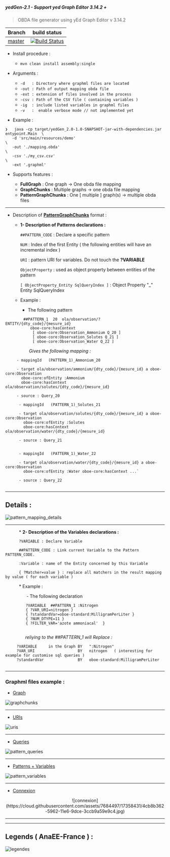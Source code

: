 <h5>yedGen-2.1 - Support yed Graph Editor 3.14.2 +</h5>

 > OBDA file generator using yEd Graph Editor v 3.14.2

| Branch    | build status  |
|-----------|---------------|
| [master](https://github.com/rac021/yedGen/tree/master)  |[![Build Status](https://travis-ci.org/ontop/ontop.svg?branch=master)](https://travis-ci.org/rac021/yedGen)|

- Install procedure :

   - ` mvn clean install assembly:single `

- Arguments :
 
   - `-d   : Directory where graphml files are located `
   - `-out : Path of output mapping obda file `
   - `-ext : extension of files involved in the process `
   - `-csv : Path of the CSV file ( containing variables )`
   - `-ig  : include listed variables in graphml files`
   - `-v   :  enable verbose mode // not implemented yet`   
   

- Example :

```
❯   java -cp target/yedGen_2.0-1.0-SNAPSHOT-jar-with-dependencies.jar entypoint.Main  \
   -d 'src/main/resources/demo'                                                       \
   -out './mapping.obda'                                                              \
   -csv './my_csv.csv'                                                                \
   -ext '.graphml'
```

- Supports features :

   - **FullGraph** : One graph -> One obda file mapping
   - **GraphChunks** : Multiple graphs -> one obda file mapping
   - **PatternGraphChunks** : One [ multiple ] graph(s) -> multiple obda files
 
----------------------------------------------------------------------------------

- Description of [**PatternGraphChunks**]( https://github.com/rac021/yedGen/blob/master/README.md#graphml-files-example-) format :

   *  **1- Description of Patterns declarations :**
   
      `##PATTERN_CODE` : Declare a specific pattern

      `NUM` : Index of the first Entity ( the following entities will have an incremental index )
      
      `URI` : pattern URI for variables. Do not touch the **?VARIABLE**
      
      `ObjectProperty` : used as object property between entities of the pattern
      
      `[ ObjectProperty_Entity SqlQueryIndex ]` : Object Property "_" Entity SqlQueryIndex

   * Example :

      - The following pattern 
   
```
        ##PATTERN_1  20  ola/observation/?ENTITY/{dty_code}/{mesure_id} 
           oboe-core:hasContext 
            [ oboe-core:Observation_Ammonium Q_20 ] 
            [ oboe-core:Observation_Solutes Q_21 ] 
            [ oboe-core:Observation_Water Q_22 ]

```  

 &nbsp;&nbsp;&nbsp;&nbsp;&nbsp;&nbsp;&nbsp;&nbsp;
 &nbsp;&nbsp;&nbsp;&nbsp;&nbsp;&nbsp;&nbsp;&nbsp;&nbsp;
 *Gives the following mapping :*
         
 
 ```
      - mappingId	(PATTERN_1)_Ammonium_20
      
      - target ola/observation/ammonium/{dty_code}/{mesure_id} a oboe-core:Observation 
        oboe-core:ofEntity :Ammonium 
        oboe-core:hasContext ola/observation/solutes/{dty_code}/{mesure_id}
      
      - source : Query_20
```  

```  
      - mappingId	(PATTERN_1)_Solutes_21
      
      - target ola/observation/solutes/{dty_code}/{mesure_id} a oboe-core:Observation
        oboe-core:ofEntity :Solutes 
        oboe-core:hasContext ola/observation/water/{dty_code}/{mesure_id}
      
      - source : Query_21
   
```

```  
      - mappingId	(PATTERN_1)_Water_22
      
      - target ola/observation/water/{dty_code}/{mesure_id} a oboe-core:Observation 
        oboe-core:ofEntity :Water oboe-core:hasContext ...`
      
      - source : Query_22
   
```  
   
----------------------------------------------------------------------------------------

## Details : 

![pattern_mapping_details](https://cloud.githubusercontent.com/assets/7684497/19231617/5297477c-8edb-11e6-8216-4508e91044d9.png)

----------------------------------------------------------------------------------------

&nbsp;&nbsp;&nbsp;&nbsp;&nbsp;&nbsp; &nbsp;&nbsp;&nbsp; *  **2- Description of the Variables declarations :**
   
          ?VARIABLE : Declare Variable
   
          ##PATTERN_CODE : Link current Variable to the Pattern PATTERN_CODE.
        
          :Variable : name of the Entity concerned by this Variable
         
          { ?Matcher=value } : replace all matchers in the result mapping by value ( for each variable )
   

   &nbsp;&nbsp;&nbsp;&nbsp;&nbsp;&nbsp;&nbsp;&nbsp;&nbsp;&nbsp; * Example :

   &nbsp;&nbsp;&nbsp;&nbsp;&nbsp;&nbsp;&nbsp;&nbsp;&nbsp;&nbsp;&nbsp;&nbsp;&nbsp;&nbsp;&nbsp;&nbsp; - The following declaration 

```  
         ?VARIABLE  ##PATTERN_1 :Nitrogen 
         { ?VAR_URI=nitrogen } 
         { ?standardVar=oboe-standard:MilligramPerLiter } 
         { ?NUM_DTYPE=11 } 
         { ?FILTER_VAR='azote ammoniacal'  } 
      
```  


 &nbsp;&nbsp;&nbsp;&nbsp;&nbsp;&nbsp;&nbsp;&nbsp;
 &nbsp;&nbsp;&nbsp;&nbsp;&nbsp;&nbsp; *reliying to the ##PATTERN_1 will Replace :*

   ```  
        ?VARIABLE     in the Graph BY   ":Nitrogen"
        ?VAR_URI                   BY   nitrogen   ( interesting for example for customise sql queries )
        ?standardVar               BY   oboe-standard:MilligramPerLiter
    
``` 

----------------------------------------------------------------------------------


### Graphml files example :
 
   - [Graph](https://github.com/rac021/yedGen/blob/master/src/main/resources/ola_mapping/patternGraphChunks/byCategory/physicochimie/physicochimie_sub_01.graphml)

![graphchunks](https://cloud.githubusercontent.com/assets/7684497/17357917/617c5234-595f-11e6-8b72-5f0ee9615828.jpg)

----------------------------------------------------------------------------------

   - [URIs](https://github.com/rac021/yedGen/blob/master/src/main/resources/ola_mapping/patternGraphChunks/byCategory/physicochimie/physicochimie_sub_01.graphml)

![uris](https://cloud.githubusercontent.com/assets/7684497/17358066/27b5ed2a-5960-11e6-887f-3b2cb5641e4f.jpg)

----------------------------------------------------------------------------------

   - [Queries](https://github.com/rac021/yedGen/blob/master/src/main/resources/ola_mapping/patternGraphChunks/byCategory/physicochimie/physicochimie_sub_01.graphml)

![pattern_queries](https://cloud.githubusercontent.com/assets/7684497/17855399/d4be1c3c-6878-11e6-969a-f98deb9c0005.png)

----------------------------------------------------------------------------------

   - [Patterns + Variables](https://github.com/rac021/yedGen/blob/master/src/main/resources/ola_mapping/patternGraphChunks/byCategory/physicochimie/physicochimie_sub_01.graphml)

![pattern_variables](https://cloud.githubusercontent.com/assets/7684497/19230055/71977920-8ed2-11e6-9e9a-da0405c3e763.png)

----------------------------------------------------------------------------------

   - [Connexion](https://github.com/rac021/yedGen/blob/master/src/main/resources/ola_mapping/patternGraphChunks/connexion/connexion.graphml)
<p align="center">
![connexion](https://cloud.githubusercontent.com/assets/7684497/17358431/4cb8b362-5962-11e6-9dce-3ccb9a59e9c4.jpg)
</p>


----------------------------------------------------------------------------------
----------------------------------------------------------------------------------

## Legends ( AnaEE-France ) :

![legendes](https://cloud.githubusercontent.com/assets/7684497/17859538/4de12508-688a-11e6-9c00-f1d625fa0fe3.png)



